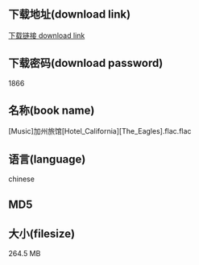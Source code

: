 ## 下载地址(download link)
[下载链接 download link](https://tutu365.netlify.app/?s=%5BMusic%5D%E5%8A%A0%E5%B7%9E%E6%97%85%E9%A6%86%5BHotel_California%5D%5BThe_Eagles%5D.flac)

## 下载密码(download password)
1866

## 名称(book name)
[Music]加州旅馆[Hotel_California][The_Eagles].flac.flac

## 语言(language)
chinese

## MD5


## 大小(filesize)
264.5 MB
